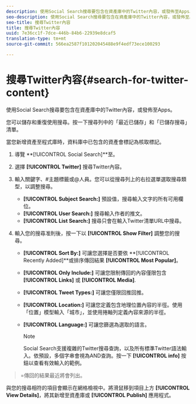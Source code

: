 ```yaml
---
description: 使用Social Search搜尋要包含在資產庫中的Twitter內容，或發佈至Apps。
seo-description: 使用Social Search搜尋要包含在資產庫中的Twitter內容，或發佈至Apps。
seo-title: 搜尋Twitter內容
title: 搜尋Twitter內容
uuid: 7e36cc1f-7dce-446b-84b6-22939e8dcaf5
translation-type: tm+mt
source-git-commit: 566ea2587f101202045488e9f4edf73ece100293

---
```



# 搜尋Twitter內容{#search-for-twitter-content}

使用Social Search搜尋要包含在資產庫中的Twitter內容，或發佈至Apps。

您可以儲存和重復使用搜尋。按一下搜尋列中的「最近已儲存」和「已儲存搜尋」清單。

當您新增資產至程式庫時，資料庫中已包含的資產會標記為核取標記。

1. 導覽 **[!UICONTROL Social Search]**至。
1. 選擇 **[!UICONTROL Twitter]** 搜尋Twitter內容。
1. 輸入關鍵字、#主題標籤或@人員。您可以從搜尋列上的右拉選單選取搜尋類型，以調整搜尋。

   * **[!UICONTROL Subject Search:]** 預設值，搜尋輸入文字的所有可用欄位。
   * **[!UICONTROL User Search:]** 搜尋輸入作者的推文。
   * **[!UICONTROL List Search:]** 搜尋只會在輸入Twitter清單URL中搜尋。

1. 輸入您的搜尋准則後，按一下以 **[!UICONTROL Show Filter]** 調整您的搜尋。

   * **[!UICONTROL Sort By:]** 可讓您選擇是否要依 **[!UICONTROL Recently Added]**或排序傳回結果 **[!UICONTROL Most Popular]**。

   * **[!UICONTROL Only Include:]** 可讓您限制傳回的內容僅限包含 **[!UICONTROL Links]** 或 **[!UICONTROL Media]**.

   * **[!UICONTROL Tweet Types:]** 可讓您僅限回推回推。
   * **[!UICONTROL Location:]** 可讓您定義包含地理位置內容的半徑。使用「位置」模型輸入「城市」，並使用捲軸列定義內容來源的半徑。
   * **[!UICONTROL Language:]** 可讓您篩選為選取的語言。

      >[!NOTE]
      >
      >Social Search支援複雜的Twitter搜尋查詢，以及所有標準Twitter語法輸入。依預設，多個字串會視為AND查詢。按一下 **[!UICONTROL info]** 按鈕以查看有效輸入的範例。

>=傳回的結果最近將會列出。

與您的搜尋相符的項目會顯示在網格檢視中。將滑鼠移到項目上方 **[!UICONTROL View Details]**，將其新增至資產庫或 **[!UICONTROL Publish]** 應用程式。